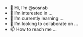 - 👋 Hi, I’m @sosnsb
- 👀 I’m interested in ...
- 🌱 I’m currently learning ...
- 💞️ I’m looking to collaborate on ...
- 📫 How to reach me ...

<!---
sosnsb/sosnsb is a ✨ special ✨ repository because its `README.md` (this file) appears on your GitHub profile.
You can click the Preview link to take a look at your changes.
--->
